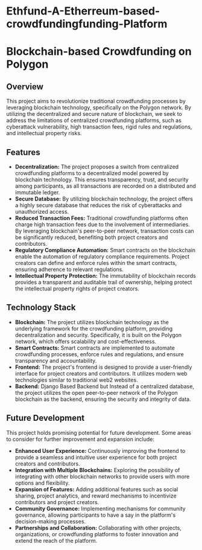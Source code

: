 # Ethfund-A-Etherreum-based-crowdfundingfunding-Platform
# Blockchain-based Crowdfunding on Polygon

## Overview
This project aims to revolutionize traditional crowdfunding processes by leveraging blockchain technology, specifically on the Polygon network. By utilizing the decentralized and secure nature of blockchain, we seek to address the limitations of centralized crowdfunding platforms, such as cyberattack vulnerability, high transaction fees, rigid rules and regulations, and intellectual property risks.

## Features
- **Decentralization:** The project proposes a switch from centralized crowdfunding platforms to a decentralized model powered by blockchain technology. This ensures transparency, trust, and security among participants, as all transactions are recorded on a distributed and immutable ledger.
- **Secure Database:** By utilizing blockchain technology, the project offers a highly secure database that reduces the risk of cyberattacks and unauthorized access.
- **Reduced Transaction Fees:** Traditional crowdfunding platforms often charge high transaction fees due to the involvement of intermediaries. By leveraging blockchain's peer-to-peer network, transaction costs can be significantly reduced, benefiting both project creators and contributors.
- **Regulatory Compliance Automation:** Smart contracts on the blockchain enable the automation of regulatory compliance requirements. Project creators can define and enforce rules within the smart contracts, ensuring adherence to relevant regulations.
- **Intellectual Property Protection:** The immutability of blockchain records provides a transparent and auditable trail of ownership, helping protect the intellectual property rights of project creators.

## Technology Stack
- **Blockchain:** The project utilizes blockchain technology as the underlying framework for the crowdfunding platform, providing decentralization and security. Specifically, it is built on the Polygon network, which offers scalability and cost-effectiveness.
- **Smart Contracts:** Smart contracts are implemented to automate crowdfunding processes, enforce rules and regulations, and ensure transparency and accountability.
- **Frontend:** The project's frontend is designed to provide a user-friendly interface for project creators and contributors. It utilizes modern web technologies similar to traditional web2 websites.
- **Backend:** Django Based Backend but Instead of a centralized database, the project utilizes the open peer-to-peer network of the Polygon blockchain as the backend, ensuring the security and integrity of data.

## Future Development
This project holds promising potential for future development. Some areas to consider for further improvement and expansion include:

- **Enhanced User Experience:** Continuously improving the frontend to provide a seamless and intuitive user experience for both project creators and contributors.
- **Integration with Multiple Blockchains:** Exploring the possibility of integrating with other blockchain networks to provide users with more options and flexibility.
- **Expansion of Features:** Adding additional features such as social sharing, project analytics, and reward mechanisms to incentivize contributors and project creators.
- **Community Governance:** Implementing mechanisms for community governance, allowing participants to have a say in the platform's decision-making processes.
- **Partnerships and Collaboration:** Collaborating with other projects, organizations, or crowdfunding platforms to foster innovation and extend the reach of the platform.


